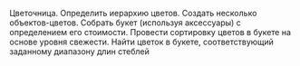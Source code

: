 Цветочница.
Определить иерархию цветов.
Создать несколько объектов-цветов.
Собрать букет (используя аксессуары) с определением его стоимости.
Провести сортировку цветов в букете на основе уровня свежести.
Найти цветок в букете, соответствующий заданному диапазону длин стеблей